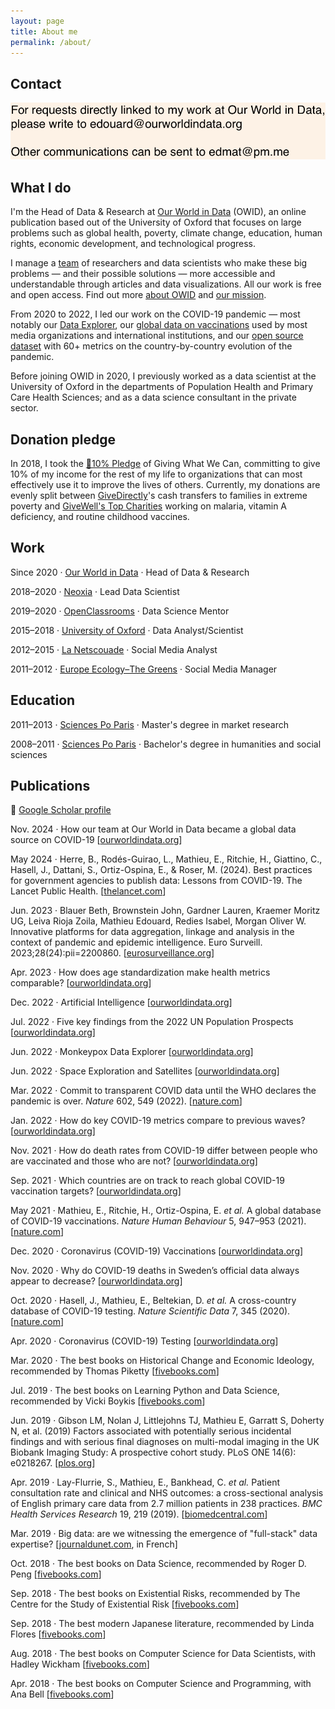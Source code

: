 ```yaml
---
layout: page
title: About me
permalink: /about/
---
```



## Contact

![contact](https://raw.githubusercontent.com/edomt/edomt.github.io/master/images/email.png)


## What I do

I'm the Head of Data & Research at [Our World in Data](https://ourworldindata.org) (OWID), an online publication based out of the University of Oxford that focuses on large problems such as global health, poverty, climate change, education, human rights, economic development, and technological progress.

I manage a [team](https://ourworldindata.org/team) of researchers and data scientists who make these big problems — and their possible solutions — more accessible and understandable through articles and data visualizations. All our work is free and open access. Find out more [about OWID](https://ourworldindata.org/about) and [our mission](https://ourworldindata.org/problems-and-progress).

From 2020 to 2022, I led our work on the COVID-19 pandemic — most notably our [Data Explorer](https://ourworldindata.org/explorers/coronavirus-data-explorer), our [global data on vaccinations](https://ourworldindata.org/covid-vaccinations) used by most media organizations and international institutions, and our [open source dataset](https://github.com/owid/covid-19-data) with 60+ metrics on the country-by-country evolution of the pandemic.

Before joining OWID in 2020, I previously worked as a data scientist at the University of Oxford in the departments of Population Health and Primary Care Health Sciences; and as a data science consultant in the private sector.


## Donation pledge

In 2018, I took the [🔸10% Pledge](https://www.givingwhatwecan.org/pledge) of Giving What We Can, committing to give 10% of my income for the rest of my life to organizations that can most effectively use it to improve the lives of others. Currently, my donations are evenly split between [GiveDirectly](https://www.givedirectly.org/large-transfer/)'s cash transfers to families in extreme poverty and [
GiveWell's Top Charities](https://www.givewell.org/charities/top-charities) working on malaria, vitamin A deficiency, and routine childhood vaccines.


## Work

Since 2020 · [Our World in Data](https://ourworldindata.org/) · Head of Data & Research

2018–2020 · [Neoxia](https://neoxia.com/) · Lead Data Scientist

2019–2020 · [OpenClassrooms](https://openclassrooms.com) · Data Science Mentor

2015–2018 · [University of Oxford](https://www.medsci.ox.ac.uk/) · Data Analyst/Scientist

2012–2015 · [La Netscouade](http://www.lanetscouade.com/) · Social Media Analyst

2011–2012 · [Europe Ecology–The Greens](http://eelv.fr/) · Social Media Manager


## Education

2011–2013 · [Sciences Po Paris](https://www.sciencespo.fr/ecole-management-innovation/en) · Master's degree in market research

2008–2011 · [Sciences Po Paris](https://www.sciencespo.fr/en/education/undergraduate-studies) · Bachelor's degree in humanities and social sciences


## Publications

🔗 [Google Scholar profile](https://scholar.google.com/citations?user=DLZjGZ0AAAAJ)

Nov. 2024 · How our team at Our World in Data became a global data source on COVID-19 [[ourworldindata.org](https://ourworldindata.org/owid-covid-history)]

May 2024 · Herre, B., Rodés-Guirao, L., Mathieu, E., Ritchie, H., Giattino, C., Hasell, J., Dattani, S., Ortiz-Ospina, E., & Roser, M. (2024). Best practices for government agencies to publish data: Lessons from COVID-19. The Lancet Public Health. [[thelancet.com](https://www.thelancet.com/journals/lanpub/article/PIIS2468-2667(24)00073-2/fulltext)]

Jun. 2023 · Blauer Beth, Brownstein John, Gardner Lauren, Kraemer Moritz UG, Leiva Rioja Zoila, Mathieu Edouard, Redies Isabel, Morgan Oliver W. Innovative platforms for data aggregation, linkage and analysis in the context of pandemic and epidemic intelligence. Euro Surveill. 2023;28(24):pii=2200860. [[eurosurveillance.org](https://doi.org/10.2807/1560-7917.ES.2023.28.24.2200860)]

Apr. 2023 · How does age standardization make health metrics comparable? [[ourworldindata.org](https://ourworldindata.org/age-standardization)]

Dec. 2022 · Artificial Intelligence [[ourworldindata.org](https://ourworldindata.org/artificial-intelligence)] 

Jul. 2022 · Five key findings from the 2022 UN Population Prospects [[ourworldindata.org](https://ourworldindata.org/world-population-update-2022)]

Jun. 2022 · Monkeypox Data Explorer [[ourworldindata.org](https://ourworldindata.org/explorers/monkeypox)]

Jun. 2022 · Space Exploration and Satellites [[ourworldindata.org](https://ourworldindata.org/space-exploration-satellites)]

Mar. 2022 · Commit to transparent COVID data until the WHO declares the pandemic is over. _Nature_ 602, 549 (2022). [[nature.com](https://doi.org/10.1038/d41586-022-00424-9)]

Jan. 2022 · How do key COVID-19 metrics compare to previous waves? [[ourworldindata.org](https://ourworldindata.org/covid-metrics-previous-waves)]

Nov. 2021 · How do death rates from COVID-19 differ between people who are vaccinated and those who are not? [[ourworldindata.org](https://ourworldindata.org/covid-deaths-by-vaccination)]

Sep. 2021 · Which countries are on track to reach global COVID-19 vaccination targets? [[ourworldindata.org](https://ourworldindata.org/covid-vaccination-global-projections)]

May 2021 · Mathieu, E., Ritchie, H., Ortiz-Ospina, E. _et al._ A global database of COVID-19 vaccinations. _Nature Human Behaviour_ 5, 947–953 (2021). [[nature.com](https://doi.org/10.1038/s41562-021-01122-8)]

Dec. 2020 · Coronavirus (COVID-19) Vaccinations [[ourworldindata.org](https://ourworldindata.org/covid-vaccinations)]

Nov. 2020 · Why do COVID-19 deaths in Sweden’s official data always appear to decrease? [[ourworldindata.org](https://ourworldindata.org/covid-sweden-death-reporting)]

Oct. 2020 · Hasell, J., Mathieu, E., Beltekian, D. _et al._ A cross-country database of COVID-19 testing. _Nature Scientific Data_ 7, 345 (2020). [[nature.com](https://doi.org/10.1038/s41597-020-00688-8)]

Apr. 2020 · Coronavirus (COVID-19) Testing [[ourworldindata.org](https://ourworldindata.org/coronavirus-testing)]

Mar. 2020 · The best books on Historical Change and Economic Ideology, recommended by Thomas Piketty [[fivebooks.com](https://fivebooks.com/best-books/economic-ideology-thomas-piketty/)]

Jul. 2019 · The best books on Learning Python and Data Science, recommended by Vicki Boykis [[fivebooks.com](https://fivebooks.com/best-books/learning-python-and-data-science-vicki-boykis/)]

Jun. 2019 · Gibson LM, Nolan J, Littlejohns TJ, Mathieu E, Garratt S, Doherty N, et al. (2019) Factors associated with potentially serious incidental findings and with serious final diagnoses on multi-modal imaging in the UK Biobank Imaging Study: A prospective cohort study. PLoS ONE 14(6): e0218267. [[plos.org](https://doi.org/10.1371/journal.pone.0218267)]

Apr. 2019 · Lay-Flurrie, S., Mathieu, E., Bankhead, C. _et al._ Patient consultation rate and clinical and NHS outcomes: a cross-sectional analysis of English primary care data from 2.7 million patients in 238 practices. _BMC Health Services Research_ 19, 219 (2019). [[biomedcentral.com](https://doi.org/10.1186/s12913-019-4036-y)]

Mar. 2019 · Big data: are we witnessing the emergence of "full-stack" data expertise? [[journaldunet.com](https://www.journaldunet.com/solutions/expert/70788/big-data---assiste-t-on-a-l-emergence-d-une-expertise-data--full-stack.shtml), in French]

Oct. 2018 · The best books on Data Science, recommended by Roger D. Peng [[fivebooks.com](https://fivebooks.com/best-books/data-science-roger-peng/)]

Sep. 2018 · The best books on Existential Risks, recommended by The Centre for the Study of Existential Risk [[fivebooks.com](https://fivebooks.com/best-books/existential-risks-cambridge-cser/)]

Sep. 2018 · The best modern Japanese literature, recommended by Linda Flores [[fivebooks.com](https://fivebooks.com/best-books/modern-japanese-literature-linda-flores/)]

Aug. 2018 · The best books on Computer Science for Data Scientists, with Hadley Wickham [[fivebooks.com](https://fivebooks.com/best-books/computer-science-data-science-hadley-wickham/)]

Apr. 2018 · The best books on Computer Science and Programming, with Ana Bell [[fivebooks.com](https://fivebooks.com/best-books/programming-computer-science-ana-bell/)]
